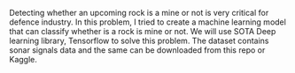 Detecting whether an upcoming rock is a mine or not is very critical for defence industry. In this problem, I tried to create a machine learning model that can classify whether is a rock is mine or not. We will use SOTA Deep learning library, Tensorflow to solve this problem. The dataset contains sonar signals data and the same can be downloaded from this repo or Kaggle.
